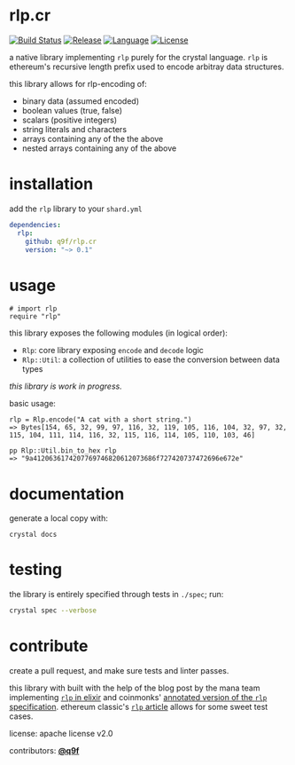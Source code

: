 # rlp.cr

[![Build Status](https://img.shields.io/github/workflow/status/q9f/rlp.cr/Nightly)](https://github.com/q9f/rlp.cr/actions)
[![Release](https://img.shields.io/github/v/release/q9f/rlp.cr?include_prereleases&color=black)](https://github.com/q9f/rlp.cr/releases/latest)
[![Language](https://img.shields.io/github/languages/top/q9f/rlp.cr?color=black)](https://github.com/q9f/rlp.cr/search?l=crystal)
[![License](https://img.shields.io/github/license/q9f/rlp.cr.svg?color=black)](LICENSE)

a native library implementing `rlp` purely for the crystal language. `rlp` is ethereum's recursive length prefix used to encode arbitray data structures.

this library allows for rlp-encoding of:
* binary data (assumed encoded)
* boolean values (true, false)
* scalars (positive integers)
* string literals and characters
* arrays containing any of the the above
* nested arrays containing any of the above

# installation

add the `rlp` library to your `shard.yml`

```yaml
dependencies:
  rlp:
    github: q9f/rlp.cr
    version: "~> 0.1"
```

# usage

```crystal
# import rlp
require "rlp"
```

this library exposes the following modules (in logical order):

* `Rlp`: core library exposing `encode` and `decode` logic
* `Rlp::Util`: a collection of utilities to ease the conversion between data types

_this library is work in progress._

basic usage:

```crystal
rlp = Rlp.encode("A cat with a short string.")
=> Bytes[154, 65, 32, 99, 97, 116, 32, 119, 105, 116, 104, 32, 97, 32, 115, 104, 111, 114, 116, 32, 115, 116, 114, 105, 110, 103, 46]

pp Rlp::Util.bin_to_hex rlp
=> "9a4120636174207769746820612073686f727420737472696e672e"
```

# documentation

generate a local copy with:

```
crystal docs
```

# testing

the library is entirely specified through tests in `./spec`; run:

```bash
crystal spec --verbose
```

# contribute

create a pull request, and make sure tests and linter passes.

this library with built with the help of the blog post by the mana team implementing [`rlp` in elixir](https://www.badykov.com/elixir/2018/05/06/rlp/) and coinmonks' [annotated version of the `rlp` specification](https://medium.com/coinmonks/data-structure-in-ethereum-episode-1-recursive-length-prefix-rlp-encoding-decoding-d1016832f919). ethereum classic's [`rlp` article](https://ethereumclassic.org/blog/2018-03-19-rlp/) allows for some sweet test cases.

license: apache license v2.0

contributors: [**@q9f**](https://github.com/q9f/)
